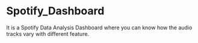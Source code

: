 # Spotify_Dashboard
It is a Spotify Data Analysis Dashboard where you can know how the audio tracks vary with different feature.
